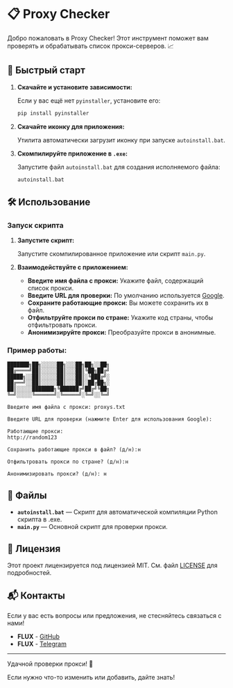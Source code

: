 # 📋 Proxy Checker

Добро пожаловать в Proxy Checker! Этот инструмент поможет вам проверять и обрабатывать список прокси-серверов. 📈

## 🚀 Быстрый старт

1. **Скачайте и установите зависимости:**

   Если у вас ещё нет `pyinstaller`, установите его:
   ```bash
   pip install pyinstaller
   ```

2. **Скачайте иконку для приложения:**

   Утилита автоматически загрузит иконку при запуске `autoinstall.bat`.

3. **Скомпилируйте приложение в `.exe`:**

   Запустите файл `autoinstall.bat` для создания исполняемого файла:
   ```bash
   autoinstall.bat
   ```

## 🛠 Использование

### Запуск скрипта

1. **Запустите скрипт:**

   Запустите скомпилированное приложение или скрипт `main.py`.

2. **Взаимодействуйте с приложением:**

   - **Введите имя файла с прокси:** Укажите файл, содержащий список прокси.
   - **Введите URL для проверки:** По умолчанию используется [Google](http://www.google.com).
   - **Сохраните работающие прокси:** Вы можете сохранить их в файл.
   - **Отфильтруйте прокси по стране:** Укажите код страны, чтобы отфильтровать прокси.
   - **Анонимизируйте прокси:** Преобразуйте прокси в анонимные.

### Пример работы:

```plaintext
███████╗██╗░░░░░██╗░░░██╗██╗░░██╗
██╔════╝██║░░░░░██║░░░██║╚██╗██╔╝
█████╗░░██║░░░░░██║░░░██║░╚███╔╝░
██╔══╝░░██║░░░░░██║░░░██║░██╔██╗░
██║░░░░░███████╗╚██████╔╝██╔╝╚██╗
╚═╝░░░░░╚══════╝░╚═════╝░╚═╝░░╚═╝

Введите имя файла с прокси: proxys.txt

Введите URL для проверки (нажмите Enter для использования Google):

Работающие прокси:
http://random123

Сохранить работающие прокси в файл? (д/н):н

Отфильтровать прокси по стране? (д/н):н

Анонимизировать прокси? (д/н): н
```

## 📁 Файлы

- **`autoinstall.bat`** — Скрипт для автоматической компиляции Python скрипта в .exe.
- **`main.py`** — Основной скрипт для проверки прокси.

## 📜 Лицензия

Этот проект лицензируется под лицензией MIT. См. файл [LICENSE](LICENSE) для подробностей.

## 📬 Контакты

Если у вас есть вопросы или предложения, не стесняйтесь связаться с нами!

- **FLUX** - [GitHub](https://github.com/FluxProv)
- **FLUX** - [Telegram](https://t.me/iamfluxx)

---

Удачной проверки прокси! 🎉


Если нужно что-то изменить или добавить, дайте знать!

